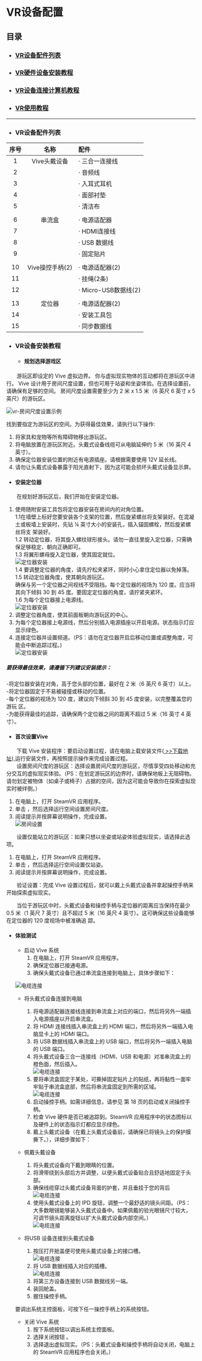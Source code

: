 # VR设备配置
## 目录
* ### [VR设备配件列表]()
* ### [VR硬件设备安装教程]()
* ### [VR设备连接计算机教程]()
* ### [VR使用教程]()
<hr>

* ### VR设备配件列表
|  序号  |  名称  |  配件   |
|  :----:  |  :----: |  :----------------  |
| 1  |  Vive头戴设备  |  · 三合一连接线   |
| 2  |    |  · 音频线   |
| 3  |    |  · 入耳式耳机   |
| 4  |    |  · 面部衬垫   |
| 5  |    |  · 清洁布   |
|   |    |     |
| 6  |  串流盒  |  · 电源适配器   |
| 7  |    |  · HDMI连接线   |
| 8  |    |  · USB 数据线   |
| 9  |    |  · 固定贴片   |
|   |    |     |
| 10  |  Vive操控手柄(2)  |  · 电源适配器(2)   |
| 11  |    |  · 挂绳(2条)   |
| 12  |    |  · Micro-USB数据线(2)   |
|   |    |     |
| 13  |  定位器  |  · 电源适配器(2)   |
| 14  |    |  · 安装工具包   |
| 15  |    |  · 同步数据线   |


* ### VR设备安装教程
   * #### 规划选择游戏区
&#160; &#160; &#160; &#160;游玩区即设定的 Vive 虚拟边界。 你与虚拟现实物体的互动都将在游玩区中进行。 Vive 设计用于房间尺度设置，但也可用于站姿和坐姿体验。在选择设置前，请确保有足够的空间。 房间尺度设置需要至少为 2 米 x 1.5 米（6 英尺 6 英寸 x 5 英尺）的游玩区。
   
 ![vr-房间尺度设置示例](https://github.com/JinghuiChan/WYU-Lab-1308/blob/master/Pictures/vr-%E6%88%BF%E9%97%B4%E5%B0%BA%E5%BA%A6%E8%AE%BE%E7%BD%AE1.jpg)
 
    
找到要指定为游玩区的空间。为获得最佳效果，请执行以下操作:
    
   1. 将家具和宠物等所有障碍物移出游玩区。
   2. 将电脑放置在游玩区附近。头戴式设备线缆可从电脑延伸约 5 米（16 英尺 4 英寸）。
   3. 确保定位器安装位置的附近有电源插座。请根据需要使用 12V 延长线。
   4. 请勿让头戴式设备暴露于阳光直射下，因为这可能会损坏头戴式设备显示屏。
       
   * #### 安装定位器
   &#160; &#160; &#160; &#160;在规划好游玩区后，我们开始在安装定位器。
   
   1. 使用随附安装工具包将定位器安装在房间内的对角位置。  
   1.1在墙壁上标好您要安装各个支架的位置，然后旋紧螺丝将支架装好。在混凝土或板墙上安装时，先钻 ¼ 英寸大小的安装孔，插入锚固螺栓，然后旋紧螺丝将支
      架装好。  
   1.2 转动定位器，将其旋入螺纹球形接头。请勿一直往里旋入定位器，只需确保足够稳定、朝向正确即可。  
   1.3 将翼形螺母旋入定位器，使其固定就位。  
   ![定位器安装](https://github.com/JinghuiChan/WYU-Lab-1308/blob/master/Pictures/%E5%AE%9A%E4%BD%8D%E5%99%A8%E5%AE%89%E8%A3%851.jpg)  
   1.4 要调整定位器的角度，请先拧松夹紧环，同时小心拿住定位器以免掉落。  
   1.5 转动定位器角度，使其朝向游玩区。  
   确保与另一个定位器之间视线不受阻挡。每个定位器的视场为 120 度。应当将其向下倾斜
   30 到 45 度。要固定定位器的角度，请拧紧夹紧环。  
   1.6 为每个定位器接上电源线。  
   ![定位器安装](https://github.com/JinghuiChan/WYU-Lab-1308/blob/master/Pictures/%E5%AE%9A%E4%BD%8D%E5%99%A8%E5%AE%89%E8%A3%852.jpg)  
   2. 调整定位器角度，使其前面板朝向游玩区的中心。  
   3. 为每个定位器接上电源线，然后分别插入电源插座以开启电源。状态指示灯应显示绿色。  
   4. 连接定位器并设置频道。（PS：请勿在定位器开启后移动位置或调整角度，可能会中断追踪过程。)  
   ![定位器安装](https://github.com/JinghuiChan/WYU-Lab-1308/blob/master/Pictures/%E5%AE%9A%E4%BD%8D%E5%99%A8%E5%AE%89%E8%A3%853.jpg)  
   ##### 要获得最佳效果，请遵循下列建议安装提示：  
   -将定位器安装在对角，高于您头部的位置，最好在 2 米（6 英尺 6 英寸）以上。  
   -将定位器固定于不易被碰撞或移动的位置。  
   -每个定位器的视场为 120 度，建议向下倾斜 30 到 45 度安装，以完整覆盖您的游玩
      区。  
   -为能获得最佳的追踪，请确保两个定位器之间的距离不超过 5 米（16 英寸 4 英
   寸）。  
   * #### 首次设置Vive
   &#160; &#160; &#160; &#160;下载 Vive 安装程序：要启动设置过程，请在电脑上载安装文件(<a href="https://www.vive.com/cn/setup/" target="_blank"> >>下载地址</a>),运行安装文件，再按照提示操作来完成设置过程。  
   &#160; &#160; &#160; &#160;设置房间尺度的游玩区：选择设置房间尺度的游玩区，尽情享受四处移动和充分交互的虚拟现实体验。（PS：在划定游玩区的边界时，请确保地板上无阻碍物。请勿划定被物体（如桌子或椅子）占据的空间，因为这可能会导致你在探索虚拟现实时被绊倒。）  
   1. 在电脑上，打开 SteamVR 应用程序。  
   2. 单击 ，然后选择运行空间设置房间尺度。  
   3. 阅读提示并按屏幕说明操作，完成设置。  
   ![房间设置](https://github.com/JinghuiChan/WYU-Lab-1308/blob/master/Pictures/%E6%88%BF%E9%97%B4%E8%AE%BE%E7%BD%AE.jpg)  

&#160; &#160; &#160; &#160;设置仅能站立的游玩区：如果只想以坐姿或站姿体验虚拟现实，请选择此选项。  
1. 在电脑上，打开 SteamVR 应用程序。  
2. 单击 ，然后选择运行空间设置仅站姿。
3. 阅读提示并按屏幕说明操作，完成设置。

&#160; &#160; &#160; &#160;验证设置：完成 Vive 设置过程后，就可以戴上头戴式设备并拿起操控手柄来开始探索虚拟现实。

&#160; &#160; &#160; &#160;当位于游玩区中时，头戴式设备和操控手柄与定位器的距离应当保持在最少 0.5 米（1 英尺 7 英寸）且不超过 5 米（16 英尺 4 英寸）。这可确保这些设备能够在定位器的 120 度视场中被准确追 踪。

   * #### 体验测试
      * 启动 Vive 系统  
         1.  在电脑上，打开 SteamVR 应用程序。
         2. 确保定位器已接通电源。
         3. 确保头戴式设备已通过串流盒连接到电脑上，具体步骤如下：  
         
      ![电缆连接](https://github.com/JinghuiChan/WYU-Lab-1308/blob/master/Pictures/%E7%94%B5%E7%BC%86%E8%BF%9E%E6%8E%A51.jpg)

      * 将头戴式设备连接到电脑  
         1. 将电源适配器连接线连接到串流盒上对应的端口，然后将另外一端插入电源插座以开启串流盒。
         2. 将 HDMI 连接线插入串流盒上的 HDMI 端口，然后将另外一端插入电脑显卡上的 HDMI 端口。
         3. 将 USB 数据线插入串流盒上的 USB 端口，然后将另外一端插入电脑的 USB 端口。
         4. 将头戴式设备三合一连接线（HDMI、USB 和电源）对准串流盒上的橙色面，然后插入。  
         ![电缆连接](https://github.com/JinghuiChan/WYU-Lab-1308/blob/master/Pictures/%E7%94%B5%E7%BC%86%E8%BF%9E%E6%8E%A52.jpg)
         5.  要将串流盒固定于某处，可撕掉固定贴片上的贴纸，再将黏性一面牢牢贴于串流盒底部，然后将串流盒固定到所需的区域。  
         ![电缆连接](https://github.com/JinghuiChan/WYU-Lab-1308/blob/master/Pictures/%E7%94%B5%E7%BC%86%E8%BF%9E%E6%8E%A53.jpg)  
         6. 启动操控手柄。如需详细信息，请参见 第 18 页的启动或关闭操控手柄。
         7. 检查 Vive 硬件是否已被追踪到。SteamVR 应用程序中的状态图标以及硬件上的状态指示灯都应显示绿色。
         8. 戴上头戴式设备（在戴上头戴式设备前，请确保已将镜头上的保护膜撕下。），详细步骤如下：
         
      * 佩戴头戴设备  
         1. 将头戴式设备向下戴到眼睛的位置。
         2. 将滑带绕到头部后方并调整，以便头戴式设备贴合且舒适地固定于头部。
         3. 确保线缆穿过头戴式设备背面的护套，并且垂挂于您的背后  
         ![电缆连接](https://github.com/JinghuiChan/WYU-Lab-1308/blob/master/Pictures/%E7%94%B5%E7%BC%86%E8%BF%9E%E6%8E%A54.jpg)  
         4. 使用头戴式设备上的 IPD 旋钮，调整一个最舒适的镜头间距。（PS：大多数眼镜能够装入头戴式设备中。如果佩戴的验光眼镜尺寸较大，可调节镜头距离旋钮以扩大头戴式设备内部空间。）  
         ![电缆连接](https://github.com/JinghuiChan/WYU-Lab-1308/blob/master/Pictures/%E7%94%B5%E7%BC%86%E8%BF%9E%E6%8E%A55.jpg)
      
      * 将USB 设备连接到头戴式设备  
        1. 按压打开舱盖便可使用头戴式设备上的接口槽。  
        ![电缆连接](https://github.com/JinghuiChan/WYU-Lab-1308/blob/master/Pictures/%E7%94%B5%E7%BC%86%E8%BF%9E%E6%8E%A56.jpg)  
        2. 将 USB 数据线插入对应的插槽。  
        ![电缆连接](https://github.com/JinghuiChan/WYU-Lab-1308/blob/master/Pictures/%E7%94%B5%E7%BC%86%E8%BF%9E%E6%8E%A57.jpg)  
        3. 将第三方设备连接到 USB 数据线另一端。
        4.  装回舱盖。
        5. 握住操控手柄。 
         
     要调出系统主控面板，可按下任一操控手柄上的系统按钮。  
      * 关闭 Vive 系统
        1. 按下系统按钮以调出系统主控面板。
        2. 选择关闭按钮 。
        3. 选择退出虚拟现实。（PS：头戴式设备和操控手柄将自动关闭，电脑上的 SteamVR 应用程序也会关闭。）